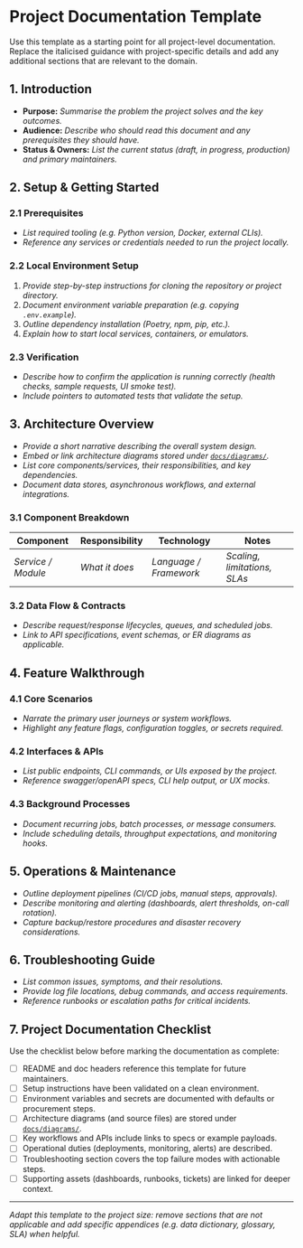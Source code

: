 # Project Documentation Template

Use this template as a starting point for all project-level documentation. Replace the italicised guidance with project-specific details and add any additional sections that are relevant to the domain.

## 1. Introduction

- **Purpose:** _Summarise the problem the project solves and the key outcomes._
- **Audience:** _Describe who should read this document and any prerequisites they should have._
- **Status & Owners:** _List the current status (draft, in progress, production) and primary maintainers._

## 2. Setup & Getting Started

### 2.1 Prerequisites

- _List required tooling (e.g. Python version, Docker, external CLIs)._ 
- _Reference any services or credentials needed to run the project locally._

### 2.2 Local Environment Setup

1. _Provide step-by-step instructions for cloning the repository or project directory._
2. _Document environment variable preparation (e.g. copying `.env.example`)._
3. _Outline dependency installation (Poetry, npm, pip, etc.)._
4. _Explain how to start local services, containers, or emulators._

### 2.3 Verification

- _Describe how to confirm the application is running correctly (health checks, sample requests, UI smoke test)._ 
- _Include pointers to automated tests that validate the setup._

## 3. Architecture Overview

- _Provide a short narrative describing the overall system design._
- _Embed or link architecture diagrams stored under [`docs/diagrams/`](./diagrams/README.md)._ 
- _List core components/services, their responsibilities, and key dependencies._
- _Document data stores, asynchronous workflows, and external integrations._

### 3.1 Component Breakdown

| Component | Responsibility | Technology | Notes |
| --- | --- | --- | --- |
| _Service / Module_ | _What it does_ | _Language / Framework_ | _Scaling, limitations, SLAs_ |

### 3.2 Data Flow & Contracts

- _Describe request/response lifecycles, queues, and scheduled jobs._
- _Link to API specifications, event schemas, or ER diagrams as applicable._

## 4. Feature Walkthrough

### 4.1 Core Scenarios

- _Narrate the primary user journeys or system workflows._
- _Highlight any feature flags, configuration toggles, or secrets required._

### 4.2 Interfaces & APIs

- _List public endpoints, CLI commands, or UIs exposed by the project._
- _Reference swagger/openAPI specs, CLI help output, or UX mocks._

### 4.3 Background Processes

- _Document recurring jobs, batch processes, or message consumers._
- _Include scheduling details, throughput expectations, and monitoring hooks._

## 5. Operations & Maintenance

- _Outline deployment pipelines (CI/CD jobs, manual steps, approvals)._ 
- _Describe monitoring and alerting (dashboards, alert thresholds, on-call rotation)._ 
- _Capture backup/restore procedures and disaster recovery considerations._

## 6. Troubleshooting Guide

- _List common issues, symptoms, and their resolutions._
- _Provide log file locations, debug commands, and access requirements._
- _Reference runbooks or escalation paths for critical incidents._

## 7. Project Documentation Checklist

Use the checklist below before marking the documentation as complete:

- [ ] README and doc headers reference this template for future maintainers.
- [ ] Setup instructions have been validated on a clean environment.
- [ ] Environment variables and secrets are documented with defaults or procurement steps.
- [ ] Architecture diagrams (and source files) are stored under [`docs/diagrams/`](./diagrams/README.md).
- [ ] Key workflows and APIs include links to specs or example payloads.
- [ ] Operational duties (deployments, monitoring, alerts) are described.
- [ ] Troubleshooting section covers the top failure modes with actionable steps.
- [ ] Supporting assets (dashboards, runbooks, tickets) are linked for deeper context.

---

_Adapt this template to the project size: remove sections that are not applicable and add specific appendices (e.g. data dictionary, glossary, SLA) when helpful._

